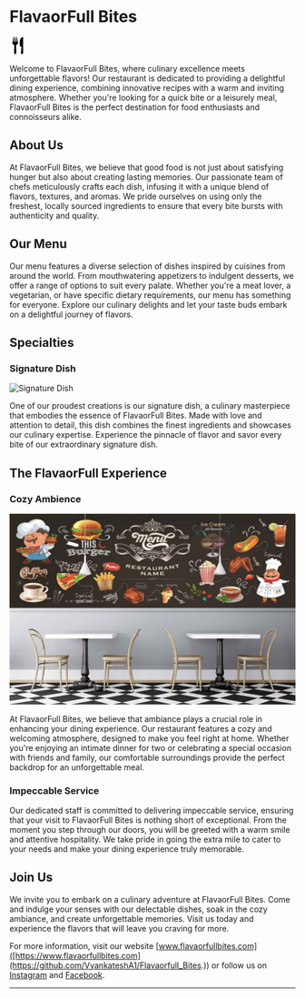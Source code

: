 
# FlavaorFull Bites

![FlavaorFull Bites Logo](imges/restaurant-15.svg)

Welcome to FlavaorFull Bites, where culinary excellence meets unforgettable flavors! Our restaurant is dedicated to providing a delightful dining experience, combining innovative recipes with a warm and inviting atmosphere. Whether you're looking for a quick bite or a leisurely meal, FlavaorFull Bites is the perfect destination for food enthusiasts and connoisseurs alike.

## About Us

At FlavaorFull Bites, we believe that good food is not just about satisfying hunger but also about creating lasting memories. Our passionate team of chefs meticulously crafts each dish, infusing it with a unique blend of flavors, textures, and aromas. We pride ourselves on using only the freshest, locally sourced ingredients to ensure that every bite bursts with authenticity and quality.

## Our Menu

Our menu features a diverse selection of dishes inspired by cuisines from around the world. From mouthwatering appetizers to indulgent desserts, we offer a range of options to suit every palate. Whether you're a meat lover, a vegetarian, or have specific dietary requirements, our menu has something for everyone. Explore our culinary delights and let your taste buds embark on a delightful journey of flavors.

## Specialties

### Signature Dish

![Signature Dish](images/signature_dish.jpg)

One of our proudest creations is our signature dish, a culinary masterpiece that embodies the essence of FlavaorFull Bites. Made with love and attention to detail, this dish combines the finest ingredients and showcases our culinary expertise. Experience the pinnacle of flavor and savor every bite of our extraordinary signature dish.

## The FlavaorFull Experience

### Cozy Ambience

![Cozy Ambience](imges/wallp.jpg)

At FlavaorFull Bites, we believe that ambiance plays a crucial role in enhancing your dining experience. Our restaurant features a cozy and welcoming atmosphere, designed to make you feel right at home. Whether you're enjoying an intimate dinner for two or celebrating a special occasion with friends and family, our comfortable surroundings provide the perfect backdrop for an unforgettable meal.

### Impeccable Service

Our dedicated staff is committed to delivering impeccable service, ensuring that your visit to FlavaorFull Bites is nothing short of exceptional. From the moment you step through our doors, you will be greeted with a warm smile and attentive hospitality. We take pride in going the extra mile to cater to your needs and make your dining experience truly memorable.

## Join Us

We invite you to embark on a culinary adventure at FlavaorFull Bites. Come and indulge your senses with our delectable dishes, soak in the cozy ambiance, and create unforgettable memories. Visit us today and experience the flavors that will leave you craving for more.

For more information, visit our website [www.flavaorfullbites.com]([https://www.flavaorfullbites.com](https://github.com/VyankateshA1/Flavaorfull_Bites.)) or follow us on [Instagram](https://www.instagram.com/flavaorfullbites) and [Facebook](https://www.facebook.com/flavaorfullbites).

---

